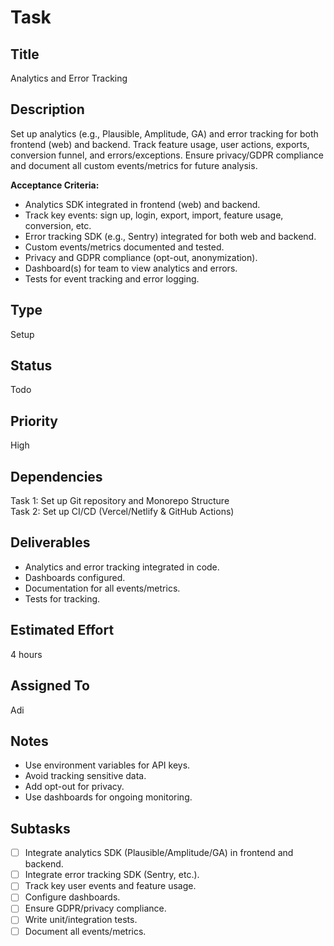 # Task

## Title
Analytics and Error Tracking

## Description
Set up analytics (e.g., Plausible, Amplitude, GA) and error tracking for both frontend (web) and backend. Track feature usage, user actions, exports, conversion funnel, and errors/exceptions. Ensure privacy/GDPR compliance and document all custom events/metrics for future analysis.

**Acceptance Criteria:**
- Analytics SDK integrated in frontend (web) and backend.
- Track key events: sign up, login, export, import, feature usage, conversion, etc.
- Error tracking SDK (e.g., Sentry) integrated for both web and backend.
- Custom events/metrics documented and tested.
- Privacy and GDPR compliance (opt-out, anonymization).
- Dashboard(s) for team to view analytics and errors.
- Tests for event tracking and error logging.

## Type
Setup

## Status
Todo

## Priority
High

## Dependencies
Task 1: Set up Git repository and Monorepo Structure  
Task 2: Set up CI/CD (Vercel/Netlify & GitHub Actions)

## Deliverables
- Analytics and error tracking integrated in code.
- Dashboards configured.
- Documentation for all events/metrics.
- Tests for tracking.

## Estimated Effort
4 hours

## Assigned To
Adi

## Notes
- Use environment variables for API keys.
- Avoid tracking sensitive data.
- Add opt-out for privacy.
- Use dashboards for ongoing monitoring.

## Subtasks
- [ ] Integrate analytics SDK (Plausible/Amplitude/GA) in frontend and backend.
- [ ] Integrate error tracking SDK (Sentry, etc.).
- [ ] Track key user events and feature usage.
- [ ] Configure dashboards.
- [ ] Ensure GDPR/privacy compliance.
- [ ] Write unit/integration tests.
- [ ] Document all events/metrics.